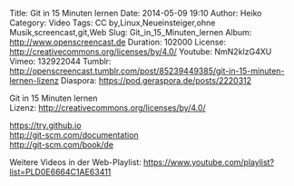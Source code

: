 Title: Git in 15 Minuten lernen
Date: 2014-05-09 19:10
Author: Heiko
Category: Video
Tags: CC by,Linux,Neueinsteiger,ohne Musik,screencast,git,Web
Slug: Git_in_15_Minuten_lernen
Album: http://www.openscreencast.de
Duration: 102000
License: http://creativecommons.org/licenses/by/4.0/
Youtube: NmN2kIzG4XU
Vimeo: 132922044
Tumblr: http://openscreencast.tumblr.com/post/85239449385/git-in-15-minuten-lernen-lizenz
Diaspora: https://pod.geraspora.de/posts/2220312

Git in 15 Minuten lernen  
Lizenz: <http://creativecommons.org/licenses/by/4.0/>  
  
<https://try.github.io>  
<http://git-scm.com/documentation>  
<http://git-scm.com/book/de>  
  
Weitere Videos in der Web-Playlist:
<https://www.youtube.com/playlist?list=PLD0E6664C1AE63411>  
  

